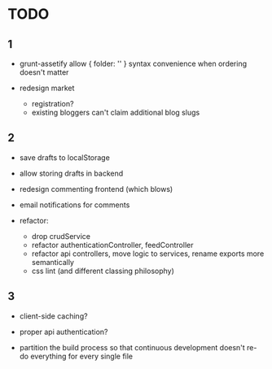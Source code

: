 TODO 
=======

1
-------

- grunt-assetify allow { folder: '' } syntax convenience when ordering doesn't matter

- redesign market
  - registration?
  - existing bloggers can't claim additional blog slugs



2
-------

- save drafts to localStorage
- allow storing drafts in backend
- redesign commenting frontend (which blows)
- email notifications for comments

- refactor:
    - drop crudService
    - refactor authenticationController, feedController
    - refactor api controllers, move logic to services, rename exports more semantically
    - css lint (and different classing philosophy)



3
-------

- client-side caching?
- proper api authentication?

- partition the build process so that continuous development
  doesn't re-do everything for every single file
  